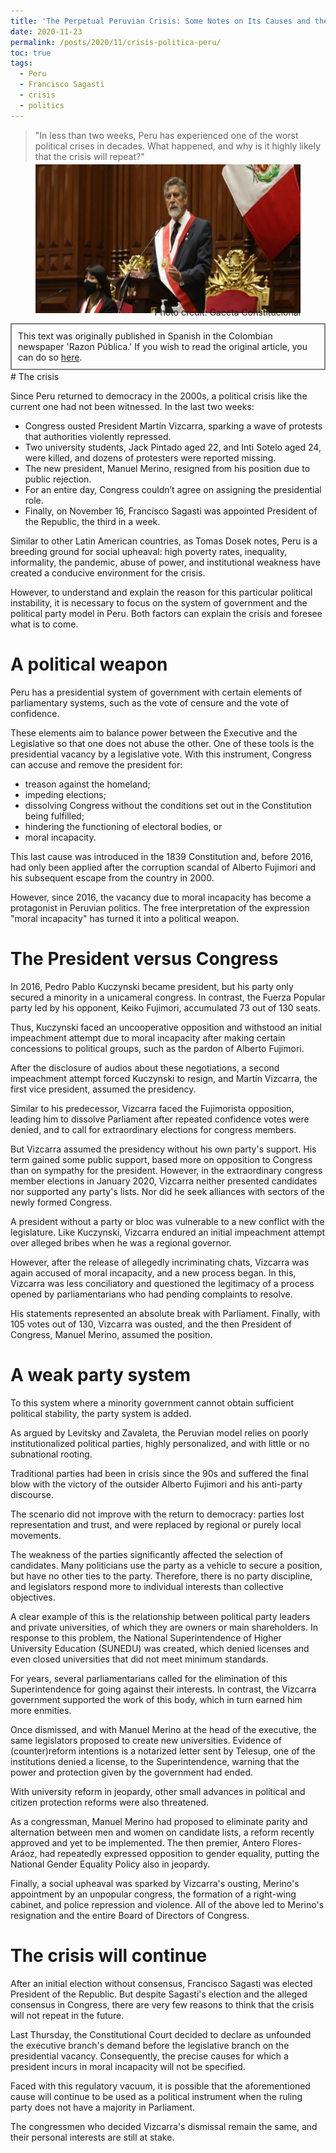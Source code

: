 ```yaml
---
title: 'The Perpetual Peruvian Crisis: Some Notes on Its Causes and the Uncertain Political Future'
date: 2020-11-23
permalink: /posts/2020/11/crisis-politica-peru/
toc: true
tags:
  - Peru
  - Francisco Sagasti
  - crisis
  - politics
---
```

> "In less than two weeks, Peru has experienced one of the worst political crises in decades. What happened, and why is it highly likely that the crisis will repeat?"

<div style="text-align: center;">
  <figure style="display: inline-block; text-align: center; margin-top: -10px;">
    <img src="/images/francisco-sagasti.jpg" style="display: block;">
    <figcaption style="margin-top: -10px; text-align: right;">Photo credit: Gaceta Constitucional</figcaption>
  </figure>
</div>
<div style="border: 2px solid grey; padding: 10px; margin-top: -5px; margin-bottom: -15px;">
This text was originally published in Spanish in the Colombian newspaper 'Razon Pública.' If you wish to read the original article, you can do so <a href="https://razonpublica.com/la-perpetua-crisis-peruana-algunas-notas-causas-incierto-futuro-politico/">here</a>.
</div>
<br>
# The crisis

Since Peru returned to democracy in the 2000s, a political crisis like the current one had not been witnessed. In the last two weeks:

- Congress ousted President Martín Vizcarra, sparking a wave of protests that authorities violently repressed.
- Two university students, Jack Pintado aged 22, and Inti Sotelo aged 24, were killed, and dozens of protesters were reported missing.
- The new president, Manuel Merino, resigned from his position due to public rejection.
- For an entire day, Congress couldn’t agree on assigning the presidential role.
- Finally, on November 16, Francisco Sagasti was appointed President of the Republic, the third in a week.

Similar to other Latin American countries, as Tomas Dosek notes, Peru is a breeding ground for social upheaval: high poverty rates, inequality, informality, the pandemic, abuse of power, and institutional weakness have created a conducive environment for the crisis.

However, to understand and explain the reason for this particular political instability, it is necessary to focus on the system of government and the political party model in Peru. Both factors can explain the crisis and foresee what is to come.

# A political weapon

Peru has a presidential system of government with certain elements of parliamentary systems, such as the vote of censure and the vote of confidence.

These elements aim to balance power between the Executive and the Legislative so that one does not abuse the other. One of these tools is the presidential vacancy by a legislative vote. With this instrument, Congress can accuse and remove the president for:

- treason against the homeland;
- impeding elections;
- dissolving Congress without the conditions set out in the Constitution being fulfilled;
- hindering the functioning of electoral bodies, or
- moral incapacity.

This last cause was introduced in the 1839 Constitution and, before 2016, had only been applied after the corruption scandal of Alberto Fujimori and his subsequent escape from the country in 2000.

However, since 2016, the vacancy due to moral incapacity has become a protagonist in Peruvian politics. The free interpretation of the expression "moral incapacity" has turned it into a political weapon.

# The President versus Congress

In 2016, Pedro Pablo Kuczynski became president, but his party only secured a minority in a unicameral congress. In contrast, the Fuerza Popular party led by his opponent, Keiko Fujimori, accumulated 73 out of 130 seats.

Thus, Kuczynski faced an uncooperative opposition and withstood an initial impeachment attempt due to moral incapacity after making certain concessions to political groups, such as the pardon of Alberto Fujimori.

After the disclosure of audios about these negotiations, a second impeachment attempt forced Kuczynski to resign, and Martín Vizcarra, the first vice president, assumed the presidency.

Similar to his predecessor, Vizcarra faced the Fujimorista opposition, leading him to dissolve Parliament after repeated confidence votes were denied, and to call for extraordinary elections for congress members.

But Vizcarra assumed the presidency without his own party's support. His term gained some public support, based more on opposition to Congress than on sympathy for the president. However, in the extraordinary congress member elections in January 2020, Vizcarra neither presented candidates nor supported any party's lists. Nor did he seek alliances with sectors of the newly formed Congress.

A president without a party or bloc was vulnerable to a new conflict with the legislature. Like Kuczynski, Vizcarra endured an initial impeachment attempt over alleged bribes when he was a regional governor.

However, after the release of allegedly incriminating chats, Vizcarra was again accused of moral incapacity, and a new process began. In this, Vizcarra was less conciliatory and questioned the legitimacy of a process opened by parliamentarians who had pending complaints to resolve.

His statements represented an absolute break with Parliament. Finally, with 105 votes out of 130, Vizcarra was ousted, and the then President of Congress, Manuel Merino, assumed the position.

# A weak party system

To this system where a minority government cannot obtain sufficient political stability, the party system is added.

As argued by Levitsky and Zavaleta, the Peruvian model relies on poorly institutionalized political parties, highly personalized, and with little or no subnational rooting.

Traditional parties had been in crisis since the 90s and suffered the final blow with the victory of the outsider Alberto Fujimori and his anti-party discourse.

The scenario did not improve with the return to democracy: parties lost representation and trust, and were replaced by regional or purely local movements.

The weakness of the parties significantly affected the selection of candidates. Many politicians use the party as a vehicle to secure a position, but have no other ties to the party. Therefore, there is no party discipline, and legislators respond more to individual interests than collective objectives.

A clear example of this is the relationship between political party leaders and private universities, of which they are owners or main shareholders. In response to this problem, the National Superintendence of Higher University Education (SUNEDU) was created, which denied licenses and even closed universities that did not meet minimum standards.

For years, several parliamentarians called for the elimination of this Superintendence for going against their interests. In contrast, the Vizcarra government supported the work of this body, which in turn earned him more enmities.

Once dismissed, and with Manuel Merino at the head of the executive, the same legislators proposed to create new universities. Evidence of (counter)reform intentions is a notarized letter sent by Telesup, one of the institutions denied a license, to the Superintendence, warning that the power and protection given by the government had ended.

With university reform in jeopardy, other small advances in political and citizen protection reforms were also threatened.

As a congressman, Manuel Merino had proposed to eliminate parity and alternation between men and women on candidate lists, a reform recently approved and yet to be implemented. The then premier, Antero Flores-Aráoz, had repeatedly expressed opposition to gender equality, putting the National Gender Equality Policy also in jeopardy.

Finally, a social upheaval was sparked by Vizcarra's ousting, Merino's appointment by an unpopular congress, the formation of a right-wing cabinet, and police repression and violence. All of the above led to Merino's resignation and the entire Board of Directors of Congress.

# The crisis will continue

After an initial election without consensus, Francisco Sagasti was elected President of the Republic. But despite Sagasti's election and the alleged consensus in Congress, there are very few reasons to think that the crisis will not repeat in the future.

Last Thursday, the Constitutional Court decided to declare as unfounded the executive branch's demand before the legislative branch on the presidential vacancy. Consequently, the precise causes for which a president incurs in moral incapacity will not be specified.

Faced with this regulatory vacuum, it is possible that the aforementioned cause will continue to be used as a political instrument when the ruling party does not have a majority in Parliament.

The congressmen who decided Vizcarra's dismissal remain the same, and their personal interests are still at stake.